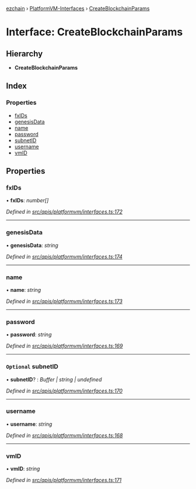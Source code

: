 [ezchain](../README.md) › [PlatformVM-Interfaces](../modules/platformvm_interfaces.md) › [CreateBlockchainParams](platformvm_interfaces.createblockchainparams.md)

# Interface: CreateBlockchainParams

## Hierarchy

* **CreateBlockchainParams**

## Index

### Properties

* [fxIDs](platformvm_interfaces.createblockchainparams.md#fxids)
* [genesisData](platformvm_interfaces.createblockchainparams.md#genesisdata)
* [name](platformvm_interfaces.createblockchainparams.md#name)
* [password](platformvm_interfaces.createblockchainparams.md#password)
* [subnetID](platformvm_interfaces.createblockchainparams.md#optional-subnetid)
* [username](platformvm_interfaces.createblockchainparams.md#username)
* [vmID](platformvm_interfaces.createblockchainparams.md#vmid)

## Properties

###  fxIDs

• **fxIDs**: *number[]*

*Defined in [src/apis/platformvm/interfaces.ts:172](https://github.com/EZChain-core/ezchainjs/blob/5511161/src/apis/platformvm/interfaces.ts#L172)*

___

###  genesisData

• **genesisData**: *string*

*Defined in [src/apis/platformvm/interfaces.ts:174](https://github.com/EZChain-core/ezchainjs/blob/5511161/src/apis/platformvm/interfaces.ts#L174)*

___

###  name

• **name**: *string*

*Defined in [src/apis/platformvm/interfaces.ts:173](https://github.com/EZChain-core/ezchainjs/blob/5511161/src/apis/platformvm/interfaces.ts#L173)*

___

###  password

• **password**: *string*

*Defined in [src/apis/platformvm/interfaces.ts:169](https://github.com/EZChain-core/ezchainjs/blob/5511161/src/apis/platformvm/interfaces.ts#L169)*

___

### `Optional` subnetID

• **subnetID**? : *Buffer | string | undefined*

*Defined in [src/apis/platformvm/interfaces.ts:170](https://github.com/EZChain-core/ezchainjs/blob/5511161/src/apis/platformvm/interfaces.ts#L170)*

___

###  username

• **username**: *string*

*Defined in [src/apis/platformvm/interfaces.ts:168](https://github.com/EZChain-core/ezchainjs/blob/5511161/src/apis/platformvm/interfaces.ts#L168)*

___

###  vmID

• **vmID**: *string*

*Defined in [src/apis/platformvm/interfaces.ts:171](https://github.com/EZChain-core/ezchainjs/blob/5511161/src/apis/platformvm/interfaces.ts#L171)*
